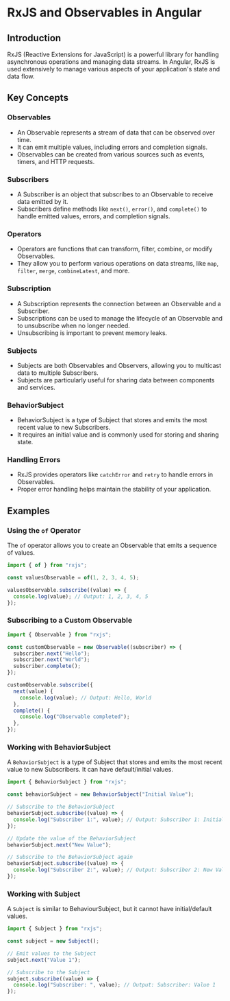 # RxJS and Observables in Angular

## Introduction

RxJS (Reactive Extensions for JavaScript) is a powerful library for handling asynchronous operations and managing data streams. In Angular, RxJS is used extensively to manage various aspects of your application's state and data flow.

## Key Concepts

### Observables

- An Observable represents a stream of data that can be observed over time.
- It can emit multiple values, including errors and completion signals.
- Observables can be created from various sources such as events, timers, and HTTP requests.

### Subscribers

- A Subscriber is an object that subscribes to an Observable to receive data emitted by it.
- Subscribers define methods like `next()`, `error()`, and `complete()` to handle emitted values, errors, and completion signals.

### Operators

- Operators are functions that can transform, filter, combine, or modify Observables.
- They allow you to perform various operations on data streams, like `map`, `filter`, `merge`, `combineLatest`, and more.

### Subscription

- A Subscription represents the connection between an Observable and a Subscriber.
- Subscriptions can be used to manage the lifecycle of an Observable and to unsubscribe when no longer needed.
- Unsubscribing is important to prevent memory leaks.

### Subjects

- Subjects are both Observables and Observers, allowing you to multicast data to multiple Subscribers.
- Subjects are particularly useful for sharing data between components and services.

### BehaviorSubject

- BehaviorSubject is a type of Subject that stores and emits the most recent value to new Subscribers.
- It requires an initial value and is commonly used for storing and sharing state.

### Handling Errors

- RxJS provides operators like `catchError` and `retry` to handle errors in Observables.
- Proper error handling helps maintain the stability of your application.

## Examples

### Using the `of` Operator

The `of` operator allows you to create an Observable that emits a sequence of values.

```typescript
import { of } from "rxjs";

const valuesObservable = of(1, 2, 3, 4, 5);

valuesObservable.subscribe((value) => {
  console.log(value); // Output: 1, 2, 3, 4, 5
});
```

### Subscribing to a Custom Observable

```typescript
import { Observable } from "rxjs";

const customObservable = new Observable((subscriber) => {
  subscriber.next("Hello");
  subscriber.next("World");
  subscriber.complete();
});

customObservable.subscribe({
  next(value) {
    console.log(value); // Output: Hello, World
  },
  complete() {
    console.log("Observable completed");
  },
});
```

### Working with BehaviorSubject

A `BehaviorSubject` is a type of Subject that stores and emits the most recent value to new Subscribers. It can have default/initial values.

```typescript
import { BehaviorSubject } from "rxjs";

const behaviorSubject = new BehaviorSubject("Initial Value");

// Subscribe to the BehaviorSubject
behaviorSubject.subscribe((value) => {
  console.log("Subscriber 1:", value); // Output: Subscriber 1: Initial Value
});

// Update the value of the BehaviorSubject
behaviorSubject.next("New Value");

// Subscribe to the BehaviorSubject again
behaviorSubject.subscribe((value) => {
  console.log("Subscriber 2:", value); // Output: Subscriber 2: New Value
});
```

### Working with Subject

A `Subject` is similar to BehaviourSubject, but it cannot have initial/default values.

```typescript
import { Subject } from "rxjs";

const subject = new Subject();

// Emit values to the Subject
subject.next("Value 1");

// Subscribe to the Subject
subject.subscribe((value) => {
  console.log("Subscriber: ", value); // Output: Subscriber: Value 1
});
```
